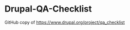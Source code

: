 Drupal-QA-Checklist
===================

GitHub copy of https://www.drupal.org/project/qa_checklist

